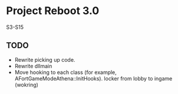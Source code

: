 # Project Reboot 3.0

S3-S15

## TODO

- Rewrite picking up code.
- Rewrite dllmain
- Move hooking to each class (for example, AFortGameModeAthena::InitHooks).
locker from lobby to ingame (wokring)
